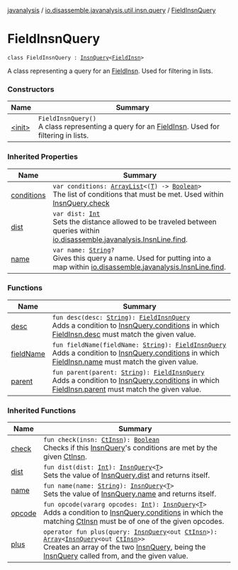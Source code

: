 [javanalysis](../../index.md) / [io.disassemble.javanalysis.util.insn.query](../index.md) / [FieldInsnQuery](./index.md)

# FieldInsnQuery

`class FieldInsnQuery : `[`InsnQuery`](../-insn-query/index.md)`<`[`FieldInsn`](../../io.disassemble.javanalysis.insn/-field-insn/index.md)`>`

A class representing a query for an [FieldInsn](../../io.disassemble.javanalysis.insn/-field-insn/index.md).
Used for filtering in lists.

### Constructors

| Name | Summary |
|---|---|
| [&lt;init&gt;](-init-.md) | `FieldInsnQuery()`<br>A class representing a query for an [FieldInsn](../../io.disassemble.javanalysis.insn/-field-insn/index.md). Used for filtering in lists. |

### Inherited Properties

| Name | Summary |
|---|---|
| [conditions](../-insn-query/conditions.md) | `var conditions: `[`ArrayList`](https://kotlinlang.org/api/latest/jvm/stdlib/kotlin.collections/-array-list/index.html)`<(`[`T`](../-insn-query/index.md#T)`) -> `[`Boolean`](https://kotlinlang.org/api/latest/jvm/stdlib/kotlin/-boolean/index.html)`>`<br>The list of conditions that must be met. Used within [InsnQuery.check](../-insn-query/check.md) |
| [dist](../-insn-query/dist.md) | `var dist: `[`Int`](https://kotlinlang.org/api/latest/jvm/stdlib/kotlin/-int/index.html)<br>Sets the distance allowed to be traveled between queries within [io.disassemble.javanalysis.InsnLine.find](../../io.disassemble.javanalysis/-insn-line/find.md). |
| [name](../-insn-query/name.md) | `var name: `[`String`](https://kotlinlang.org/api/latest/jvm/stdlib/kotlin/-string/index.html)`?`<br>Gives this query a name. Used for putting into a map within [io.disassemble.javanalysis.InsnLine.find](../../io.disassemble.javanalysis/-insn-line/find.md). |

### Functions

| Name | Summary |
|---|---|
| [desc](desc.md) | `fun desc(desc: `[`String`](https://kotlinlang.org/api/latest/jvm/stdlib/kotlin/-string/index.html)`): `[`FieldInsnQuery`](./index.md)<br>Adds a condition to [InsnQuery.conditions](../-insn-query/conditions.md) in which [FieldInsn.desc](../../io.disassemble.javanalysis.insn/-field-insn/desc.md) must match the given value. |
| [fieldName](field-name.md) | `fun fieldName(fieldName: `[`String`](https://kotlinlang.org/api/latest/jvm/stdlib/kotlin/-string/index.html)`): `[`FieldInsnQuery`](./index.md)<br>Adds a condition to [InsnQuery.conditions](../-insn-query/conditions.md) in which [FieldInsn.name](../../io.disassemble.javanalysis.insn/-field-insn/name.md) must match the given value. |
| [parent](parent.md) | `fun parent(parent: `[`String`](https://kotlinlang.org/api/latest/jvm/stdlib/kotlin/-string/index.html)`): `[`FieldInsnQuery`](./index.md)<br>Adds a condition to [InsnQuery.conditions](../-insn-query/conditions.md) in which [FieldInsn.parent](../../io.disassemble.javanalysis.insn/-field-insn/parent.md) must match the given value. |

### Inherited Functions

| Name | Summary |
|---|---|
| [check](../-insn-query/check.md) | `fun check(insn: `[`CtInsn`](../../io.disassemble.javanalysis.insn/-ct-insn/index.md)`): `[`Boolean`](https://kotlinlang.org/api/latest/jvm/stdlib/kotlin/-boolean/index.html)<br>Checks if this [InsnQuery](../-insn-query/index.md)'s conditions are met by the given [CtInsn](../../io.disassemble.javanalysis.insn/-ct-insn/index.md). |
| [dist](../-insn-query/dist.md) | `fun dist(dist: `[`Int`](https://kotlinlang.org/api/latest/jvm/stdlib/kotlin/-int/index.html)`): `[`InsnQuery`](../-insn-query/index.md)`<`[`T`](../-insn-query/index.md#T)`>`<br>Sets the value of [InsnQuery.dist](../-insn-query/dist.md) and returns itself. |
| [name](../-insn-query/name.md) | `fun name(name: `[`String`](https://kotlinlang.org/api/latest/jvm/stdlib/kotlin/-string/index.html)`): `[`InsnQuery`](../-insn-query/index.md)`<`[`T`](../-insn-query/index.md#T)`>`<br>Sets the value of [InsnQuery.name](../-insn-query/name.md) and returns itself. |
| [opcode](../-insn-query/opcode.md) | `fun opcode(vararg opcodes: `[`Int`](https://kotlinlang.org/api/latest/jvm/stdlib/kotlin/-int/index.html)`): `[`InsnQuery`](../-insn-query/index.md)`<`[`T`](../-insn-query/index.md#T)`>`<br>Adds a condition to [InsnQuery.conditions](../-insn-query/conditions.md) in which the matching [CtInsn](../../io.disassemble.javanalysis.insn/-ct-insn/index.md) must be of one of the given opcodes. |
| [plus](../-insn-query/plus.md) | `operator fun plus(query: `[`InsnQuery`](../-insn-query/index.md)`<out `[`CtInsn`](../../io.disassemble.javanalysis.insn/-ct-insn/index.md)`>): `[`Array`](https://kotlinlang.org/api/latest/jvm/stdlib/kotlin/-array/index.html)`<`[`InsnQuery`](../-insn-query/index.md)`<out `[`CtInsn`](../../io.disassemble.javanalysis.insn/-ct-insn/index.md)`>>`<br>Creates an array of the two [InsnQuery](../-insn-query/index.md), being the [InsnQuery](../-insn-query/index.md) called from, and the given value. |
